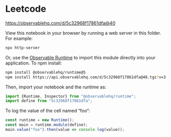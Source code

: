 # Leetcode

https://observablehq.com/d/5c32968f17861dfa@40

View this notebook in your browser by running a web server in this folder. For
example:

~~~sh
npx http-server
~~~

Or, use the [Observable Runtime](https://github.com/observablehq/runtime) to
import this module directly into your application. To npm install:

~~~sh
npm install @observablehq/runtime@5
npm install https://api.observablehq.com/d/5c32968f17861dfa@40.tgz?v=3
~~~

Then, import your notebook and the runtime as:

~~~js
import {Runtime, Inspector} from "@observablehq/runtime";
import define from "5c32968f17861dfa";
~~~

To log the value of the cell named “foo”:

~~~js
const runtime = new Runtime();
const main = runtime.module(define);
main.value("foo").then(value => console.log(value));
~~~
